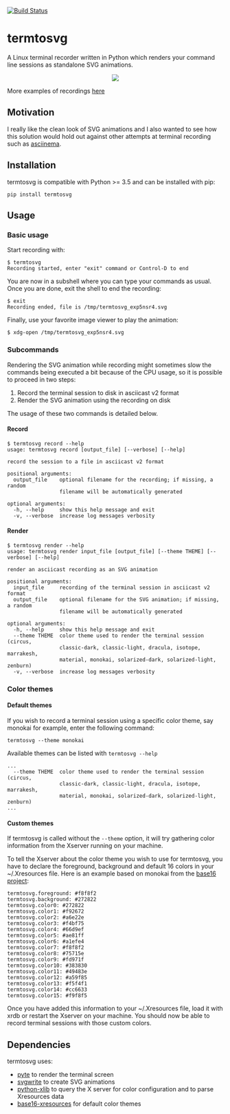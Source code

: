 [![Build Status](https://travis-ci.org/nbedos/termtosvg.svg?branch=master)](https://travis-ci.org/nbedos/termtosvg)

# termtosvg
A Linux terminal recorder written in Python which renders your command
line sessions as standalone SVG animations.

<p align="center">
    <img src="https://cdn.rawgit.com/nbedos/termtosvg/0.2.1/examples/awesome.svg">
</p>

More examples of recordings [here](https://github.com/nbedos/termtosvg/blob/0.2.1/examples/examples.md)

## Motivation
I really like the clean look of SVG animations and I also wanted to see
how this solution would hold out against other attempts at terminal
recording such as [asciinema](https://github.com/asciinema/asciinema).

## Installation
termtosvg is compatible with Python >= 3.5 and can be installed with pip:
```
pip install termtosvg
```

## Usage
### Basic usage
Start recording with:

```
$ termtosvg
Recording started, enter "exit" command or Control-D to end
```

You are now in a subshell where you can type your commands as usual.
Once you are done, exit the shell to end the recording:

```
$ exit
Recording ended, file is /tmp/termtosvg_exp5nsr4.svg
```
Finally, use your favorite image viewer to play the animation:
```
$ xdg-open /tmp/termtosvg_exp5nsr4.svg
```

### Subcommands
Rendering the SVG animation while recording might sometimes slow the
commands being executed a bit because of the CPU usage, so it is
possible to proceed in two steps:
1. Record the terminal session to disk in asciicast v2 format
2. Render the SVG animation using the recording on disk

The usage of these two commands is detailed below.

#### Record
```
$ termtosvg record --help
usage: termtosvg record [output_file] [--verbose] [--help]

record the session to a file in asciicast v2 format

positional arguments:
  output_file    optional filename for the recording; if missing, a random
                 filename will be automatically generated

optional arguments:
  -h, --help     show this help message and exit
  -v, --verbose  increase log messages verbosity
```
#### Render
```
$ termtosvg render --help
usage: termtosvg render input_file [output_file] [--theme THEME] [--verbose] [--help]

render an asciicast recording as an SVG animation

positional arguments:
  input_file     recording of the terminal session in asciicast v2 format
  output_file    optional filename for the SVG animation; if missing, a random
                 filename will be automatically generated

optional arguments:
  -h, --help     show this help message and exit
  --theme THEME  color theme used to render the terminal session (circus,
                 classic-dark, classic-light, dracula, isotope, marrakesh,
                 material, monokai, solarized-dark, solarized-light, zenburn)
  -v, --verbose  increase log messages verbosity
```
### Color themes
#### Default themes
If you wish to record a terminal session using a specific color theme, say
monokai for example, enter the following command:
```
termtosvg --theme monokai
```

Available themes can be listed with `termtosvg --help`
```
...
  --theme THEME  color theme used to render the terminal session (circus,
                 classic-dark, classic-light, dracula, isotope, marrakesh,
                 material, monokai, solarized-dark, solarized-light, zenburn)
...
```

#### Custom themes
If termtosvg is called without the `--theme` option, it will try gathering
color information from the Xserver running on your machine.

To tell the Xserver about the color theme you wish to use for termtosvg,
you have to declare the foreground, background and default 16 colors in
your ~/.Xresources file. Here is an example based on monokai from the [base16
project](https://github.com/chriskempson/base16-xresources):
```
termtosvg.foreground: #f8f8f2
termtosvg.background: #272822
termtosvg.color0: #272822
termtosvg.color1: #f92672
termtosvg.color2: #a6e22e
termtosvg.color3: #f4bf75
termtosvg.color4: #66d9ef
termtosvg.color5: #ae81ff
termtosvg.color6: #a1efe4
termtosvg.color7: #f8f8f2
termtosvg.color8: #75715e
termtosvg.color9: #fd971f
termtosvg.color10: #383830
termtosvg.color11: #49483e
termtosvg.color12: #a59f85
termtosvg.color13: #f5f4f1
termtosvg.color14: #cc6633
termtosvg.color15: #f9f8f5
```

Once you have added this information to your ~/.Xresources file, load it
with xrdb or restart the Xserver on your machine. You should now be able
to record terminal sessions with those custom colors.

## Dependencies
termtosvg uses:
* [pyte](https://github.com/selectel/pyte) to render the terminal screen
* [svgwrite](https://github.com/mozman/svgwrite) to create SVG animations
* [python-xlib](https://github.com/python-xlib/python-xlib) to query the X server for color configuration and to parse Xresources data
* [base16-xresources](https://github.com/chriskempson/base16-xresources) for default color themes
